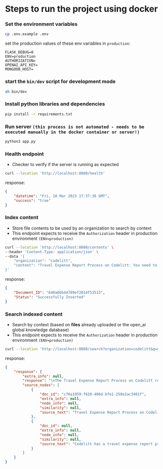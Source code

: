 # Steps to run the project using docker

### Set the environment variables
```bash
cp .env.example .env
```

set the production values of these env variables in `production`:
```
FLASK_DEBUG=0
ENV=production
AUTHORIZATION=
OPENAI_API_KEY=
MONGODB_HOST=
```

### start the `bin/dev` script for development mode
```bash
sh bin/dev
```

### Install python libraries and dependencies
```bash
pip install -r requirements.txt
```

### Run server ```(this process is not automated - needs to be executed manually in the docker container or server!)```
```bash
python3 app.py
```

### Health endpoint
- Checker to verify if the server is running as expected
```bash
curl --location 'http://localhost:8080/health'
```

response:
```json
{
    "datetime": "Fri, 10 Mar 2023 17:37:36 GMT",
    "success": "true"
}
```


### Index content 
- Store file contents to be used by an organization to search by context
- This endpoint expects to receive the `Authorization` header in production environment `(ENV=production)`
```bash
curl --location 'http://localhost:8080/contents' \
--header 'Content-Type: application/json' \
--data '{
    "organization": "codelitt",
    "content": "Travel Expense Report Process on Codelitt: You need to make sure to include: 1) the business purpose of the trip, 2) dates traveled, and 3) the client’s information and details (if applicable). You need to make sure to include all receipts or documents related to the expense for our review. Business trip expense reports need to be submitted to Cody, cc Mary no more than a week after traveling. When submitting your report and receipts, please make sure they are in PDF format and email them in a .Zip file."
}'
```

response:
```json
{
    "Document_ID": "640a0bb44789ef2014f53513",
    "Status": "Successfully Inserted"
}
```

### Search indexed content
- Search by context (based on **files** already uploaded or the open_ai global knowledge database)
- This endpoint expects to receive the `Authorization` header in production environment `(ENV=production)`
```bash
curl --location 'http://localhost:8080/search?organization=codelitt&q=explain%20the%20Travel%20Expense%20Report%20Process%20on%20Codelitt'
```

response:
```json
{
    "response": {
        "extra_info": null,
        "response": "\nThe Travel Expense Report Process on Codelitt requires that the employee submit a report with the business purpose of the trip, dates traveled, and client information (if applicable). All receipts and documents related to the expense must be included and submitted to Cody, cc Mary, no more than a week after traveling. The report and receipts must be in PDF format and emailed in a .Zip file.",
        "source_nodes": [
            {
                "doc_id": "c76a1959-f620-406d-bfe1-258e2ac3481f",
                "extra_info": null,
                "node_info": null,
                "similarity": null,
                "source_text": "Travel Expense Report Process on Codelitt: You need to make sure to include: 1) the business purpose of the trip, 2) dates traveled, and 3) the client’s information and details (if applicable). You need to make sure to include all receipts or documents related to the expense for our review. Business trip expense reports need to be submitted to Cody, cc Mary no more than a week after traveling. When submitting your report and receipts, please make sure they are in PDF format and email them in a .Zip file."
            },
            {
                "doc_id": null,
                "extra_info": null,
                "node_info": null,
                "similarity": null,
                "source_text": "Codelitt has a travel expense report process that requires the business purpose of the trip, dates traveled, and client information (if applicable) to be included. All receipts and documents related to the expense must be included and submitted to Cody, cc Mary, no more than a week after traveling. The report and receipts must be in PDF format and emailed in a .Zip file."
            }
        ]
    }
}
```